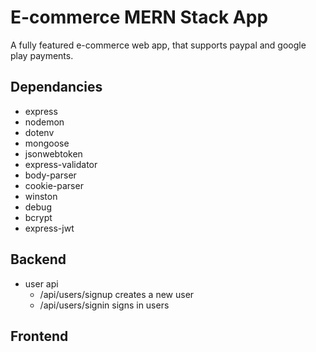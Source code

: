 # E-commerce MERN Stack App

A fully featured e-commerce web app, that supports paypal and google play payments.

## Dependancies

- express
- nodemon
- dotenv
- mongoose
- jsonwebtoken
- express-validator
- body-parser
- cookie-parser
- winston
- debug
- bcrypt
- express-jwt

## Backend

- user api
  - /api/users/signup creates a new user
  - /api/users/signin signs in users

## Frontend
